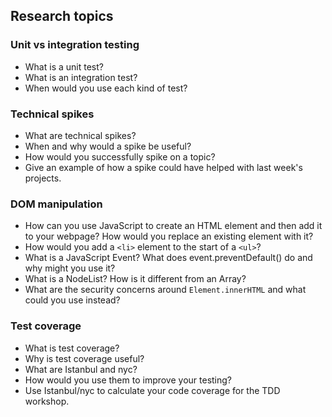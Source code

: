 ## Research topics

### Unit vs integration testing
- What is a unit test?
- What is an integration test?
- When would you use each kind of test?

### Technical spikes
- What are technical spikes?
- When and why would a spike be useful?
- How would you successfully spike on a topic?
- Give an example of how a spike could have helped with last week's projects.

### DOM manipulation
- How can you use JavaScript to create an HTML element and then add it to your webpage? How would you replace an existing element with it?
- How would you add a `<li>` element to the start of a `<ul>`?
- What is a JavaScript Event? What does event.preventDefault() do and why might you use it?
- What is a NodeList? How is it different from an Array?
- What are the security concerns around `Element.innerHTML` and what could you use instead?

### Test coverage
- What is test coverage?
- Why is test coverage useful?
- What are Istanbul and nyc?
- How would you use them to improve your testing?
- Use Istanbul/nyc to calculate your code coverage for the TDD workshop.
